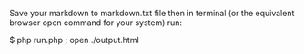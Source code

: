 Save your markdown to markdown.txt file then in terminal (or the equivalent browser open command for your system) 
run:

$ php run.php ; open ./output.html
